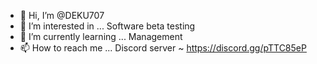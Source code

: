 - 👋 Hi, I’m @DEKU707
- 👀 I’m interested in ... Software beta testing
- 🌱 I’m currently learning ... Management
- 📫 How to reach me ... Discord server ~ https://discord.gg/pTTC85eP
<!---
DEKU707/DEKU707 is a ✨ special ✨ repository because its `README.md` (this file) appears on your GitHub profile.
You can click the Preview link to take a look at your changes.
--->
